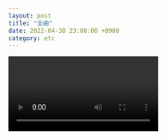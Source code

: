 ```yaml
---
layout: post
title: "全曲"
date: 2022-04-30 23:00:00 +0900
category: etc
---
```


<div class="video-container">
    <video id="player" class="video-js vjs-default-skin vjs-big-play-centered" data-json="/public/json/etc/全曲.json"></video>
</div>

```
```